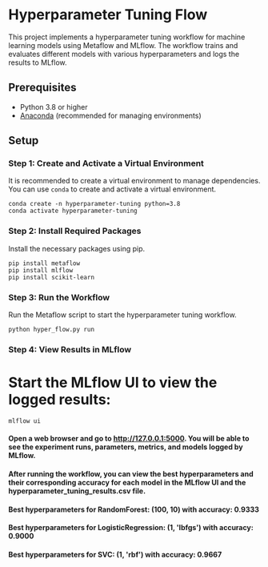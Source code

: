 # Hyperparameter Tuning Flow  
  
This project implements a hyperparameter tuning workflow for machine learning models using Metaflow and MLflow. The workflow trains and evaluates different models with various hyperparameters and logs the results to MLflow.  
  
## Prerequisites  
  
- Python 3.8 or higher  
- [Anaconda](https://www.anaconda.com/products/distribution) (recommended for managing environments)  
  
## Setup  
  
### Step 1: Create and Activate a Virtual Environment  
  
It is recommended to create a virtual environment to manage dependencies. You can use `conda` to create and activate a virtual environment.  
  
```
conda create -n hyperparameter-tuning python=3.8  
conda activate hyperparameter-tuning
```
 

### Step 2: Install Required Packages
 
Install the necessary packages using pip.

```
pip install metaflow  
pip install mlflow  
pip install scikit-learn  
 ```
 

### Step 3: Run the Workflow
 
Run the Metaflow script to start the hyperparameter tuning workflow.


```python hyper_flow.py run  ```
 

### Step 4: View Results in MLflow
 

# Start the MLflow UI to view the logged results:

```mlflow ui```
 
#### Open a web browser and go to http://127.0.0.1:5000. You will be able to see the experiment runs, parameters, metrics, and models logged by MLflow.
#### After running the workflow, you can view the best hyperparameters and their corresponding accuracy for each model in the MLflow UI and the hyperparameter_tuning_results.csv file.


#### Best hyperparameters for RandomForest: (100, 10) with accuracy: 0.9333  
#### Best hyperparameters for LogisticRegression: (1, 'lbfgs') with accuracy: 0.9000  
#### Best hyperparameters for SVC: (1, 'rbf') with accuracy: 0.9667  
 

